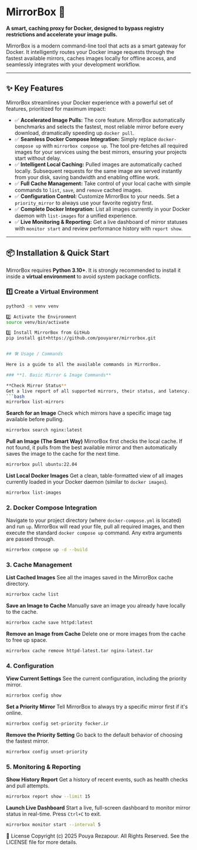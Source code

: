 # MirrorBox 🚀

**A smart, caching proxy for Docker, designed to bypass registry restrictions and accelerate your image pulls.**

MirrorBox is a modern command-line tool that acts as a smart gateway for Docker. It intelligently routes your Docker image requests through the fastest available mirrors, caches images locally for offline access, and seamlessly integrates with your development workflow.

---

## ✨ Key Features

MirrorBox streamlines your Docker experience with a powerful set of features, prioritized for maximum impact:

- ✅ **Accelerated Image Pulls:** The core feature. MirrorBox automatically benchmarks and selects the fastest, most reliable mirror before every download, dramatically speeding up `docker pull`.
- ✅ **Seamless Docker Compose Integration:** Simply replace `docker-compose up` with `mirrorbox compose up`. The tool pre-fetches all required images for your services using the best mirrors, ensuring your projects start without delay.
- ✅ **Intelligent Local Caching:** Pulled images are automatically cached locally. Subsequent requests for the same image are served instantly from your disk, saving bandwidth and enabling offline work.
- ✅ **Full Cache Management:** Take control of your local cache with simple commands to `list`, `save`, and `remove` cached images.
- ✅ **Configuration Control:** Customize MirrorBox to your needs. Set a `priority_mirror` to always use your favorite registry first.
- ✅ **Complete Docker Integration:** List all images currently in your Docker daemon with `list-images` for a unified experience.
- ✅ **Live Monitoring & Reporting:** Get a live dashboard of mirror statuses with `monitor start` and review performance history with `report show`.

---

## 📦 Installation & Quick Start

MirrorBox requires **Python 3.10+**. It is strongly recommended to install it inside a **virtual environment** to avoid system package conflicts.

### 1️⃣ Create a Virtual Environment
```bash
python3 -m venv venv

2️⃣ Activate the Environment
source venv/bin/activate

3️⃣ Install MirrorBox from GitHub
pip install git+https://github.com/pouyarer/mirrorbox.git


## 🛠️ Usage / Commands

Here is a guide to all the available commands in MirrorBox.

### **1. Basic Mirror & Image Commands**

**Check Mirror Status**
Get a live report of all supported mirrors, their status, and latency.
```bash
mirrorbox list-mirrors
```

**Search for an Image**
Check which mirrors have a specific image tag available before pulling.
```bash
mirrorbox search nginx:latest
```

**Pull an Image (The Smart Way)**
MirrorBox first checks the local cache. If not found, it pulls from the best available mirror and then automatically saves the image to the cache for the next time.
```bash
mirrorbox pull ubuntu:22.04
```

**List Local Docker Images**
Get a clean, table-formatted view of all images currently loaded in your Docker daemon (similar to `docker images`).

```bash
mirrorbox list-images
```

### **2. Docker Compose Integration**

Navigate to your project directory (where `docker-compose.yml` is located) and run `up`. MirrorBox will read your file, pull all required images, and then execute the standard `docker compose up` command. Any extra arguments are passed through.
```bash
mirrorbox compose up -d --build
```

### **3. Cache Management**

**List Cached Images**
See all the images saved in the MirrorBox cache directory.
```bash
mirrorbox cache list
```

**Save an Image to Cache**
Manually save an image you already have locally to the cache.
```bash
mirrorbox cache save httpd:latest
```

**Remove an Image from Cache**
Delete one or more images from the cache to free up space.
```bash
mirrorbox cache remove httpd-latest.tar nginx-latest.tar
```

### **4. Configuration**

**View Current Settings**
See the current configuration, including the priority mirror.
```bash
mirrorbox config show
```

**Set a Priority Mirror**
Tell MirrorBox to always try a specific mirror first if it's online.
```bash
mirrorbox config set-priority focker.ir
```

**Remove the Priority Setting**
Go back to the default behavior of choosing the fastest mirror.
```bash
mirrorbox config unset-priority
```

### **5. Monitoring & Reporting**

**Show History Report**
Get a history of recent events, such as health checks and pull attempts.
```bash
mirrorbox report show --limit 15
```

**Launch Live Dashboard**
Start a live, full-screen dashboard to monitor mirror status in real-time. Press `Ctrl+C` to exit.
```bash
mirrorbox monitor start --interval 5
```
📄 License
Copyright (c) 2025 Pouya Rezapour. All Rights Reserved. See the LICENSE file for more details.

